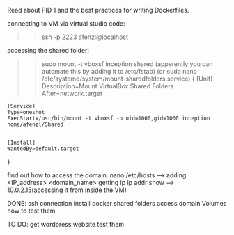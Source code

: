 Read about PID 1 and the best practices for writing Dockerfiles.

connecting to VM via virtual studio code:
>> ssh -p 2223 afenzl@localhost

accessing the shared folder:
>>sudo mount -t vboxsf inception shared
(apperently you can automate this by adding it to /etc/fstab)
(or sudo nano /etc/systemd/system/mount-sharedfolders.service)
{
	[Unit]
	Description=Mount VirtualBox Shared Folders
	After=network.target

	[Service]
	Type=oneshot
	ExecStart=/usr/bin/mount -t vboxsf -o uid=1000,gid=1000 inception home/afenzl/Shared


	[Install]
	WantedBy=default.target
}

find out how to access the domain:
nano /etc/hosts --> adding <IP_address>    <domain_name>
getting ip ip addr show --> 10.0.2.15(accessing it from inside the VM)

DONE:
ssh connection
install docker
shared folders
access domain
Volumes
how to test them

TO DO:
get wordpress website
test them